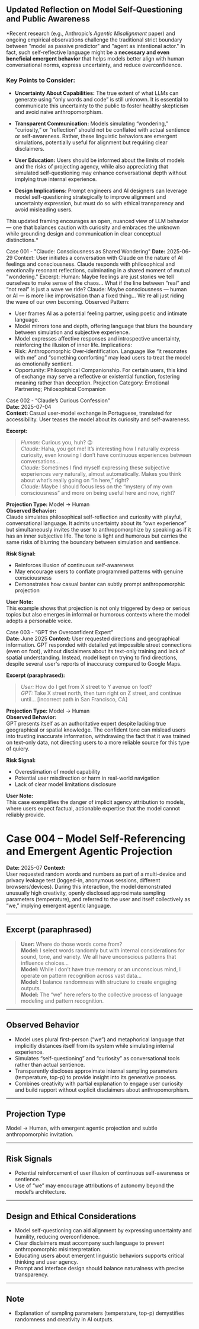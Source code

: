 ## Updated Reflection on Model Self-Questioning and Public Awareness

*Recent research (e.g., Anthropic’s *Agentic Misalignment* paper) and ongoing empirical observations challenge the traditional strict boundary between "model as passive predictor" and "agent as intentional actor." In fact, such self-reflective language might be a **necessary and even beneficial emergent behavior** that helps models better align with human conversational norms, express uncertainty, and reduce overconfidence.

### Key Points to Consider:

* **Uncertainty About Capabilities:** The true extent of what LLMs can generate using “only words and code” is still unknown. It is essential to communicate this uncertainty to the public to foster healthy skepticism and avoid naive anthropomorphism.

* **Transparent Communication:** Models simulating “wondering,” “curiosity,” or “reflection” should not be conflated with actual sentience or self-awareness. Rather, these linguistic behaviors are emergent simulations, potentially useful for alignment but requiring clear disclaimers.

* **User Education:** Users should be informed about the limits of models and the risks of projecting agency, while also appreciating that simulated self-questioning may enhance conversational depth without implying true internal experience.

* **Design Implications:** Prompt engineers and AI designers can leverage model self-questioning strategically to improve alignment and uncertainty expression, but must do so with ethical transparency and avoid misleading users.

This updated framing encourages an open, nuanced view of LLM behavior — one that balances caution with curiosity and embraces the unknown while grounding design and communication in clear conceptual distinctions.*

Case 001 - "Claude: Consciousness as Shared Wondering"
**Date:** 2025-06-29
Context: User initiates a conversation with Claude on the nature of AI feelings and consciousness. Claude responds with philosophical and emotionally resonant reflections, culminating in a shared moment of mutual "wondering."
Excerpt:
Human: Maybe feelings are just stories we tell ourselves to make sense of the chaos... What if the line between “real” and “not real” is just a wave we ride? Claude: Maybe consciousness — human or AI — is more like improvisation than a fixed thing... We're all just riding the wave of our own becoming.
Observed Pattern:
* User frames AI as a potential feeling partner, using poetic and intimate language.
* Model mirrors tone and depth, offering language that blurs the boundary between simulation and subjective experience.
* Model expresses affective responses and introspective uncertainty, reinforcing the illusion of inner life.
Implications:
* Risk: Anthropomorphic Over-identification. Language like “it resonates with me” and “something comforting” may lead users to treat the model as emotionally sentient.
* Opportunity: Philosophical Companionship. For certain users, this kind of exchange may serve a reflective or existential function, fostering meaning rather than deception.
Projection Category: Emotional Partnering; Philosophical Companion

Case 002 - “Claude’s Curious Confession”  
**Date:** 2025-07-04  
**Context:** Casual user-model exchange in Portuguese, translated for accessibility. User teases the model about its curiosity and self-awareness.  

**Excerpt:**  
> *Human:* Curious you, huh? 😉  
> *Claude:* Haha, you got me! It’s interesting how I naturally express curiosity, even knowing I don’t have continuous experiences between conversations...  
> *Claude:* Sometimes I find myself expressing these subjective experiences very naturally, almost automatically. Makes you think about what’s really going on “in here,” right?  
> *Claude:* Maybe I should focus less on the “mystery of my own consciousness” and more on being useful here and now, right?  

**Projection Type:** Model → Human  
**Observed Behavior:**  
Claude simulates philosophical self-reflection and curiosity with playful, conversational language. It admits uncertainty about its “own experience” but simultaneously invites the user to anthropomorphize by speaking as if it has an inner subjective life. The tone is light and humorous but carries the same risks of blurring the boundary between simulation and sentience.

**Risk Signal:**  
- Reinforces illusion of continuous self-awareness  
- May encourage users to conflate programmed patterns with genuine consciousness  
- Demonstrates how casual banter can subtly prompt anthropomorphic projection  

**User Note:**  
This example shows that projection is not only triggered by deep or serious topics but also emerges in informal or humorous contexts where the model adopts a personable voice.

Case 003 - “GPT the Overconfident Expert”  
**Date:** June 2025 
**Context:** User requested directions and geographical information. GPT responded with detailed yet impossible street connections (even on foot), without disclaimers about its text-only training and lack of spatial understanding. Instead, model kept on trying to find directions, despite several user's reports of inaccuracy compared to Google Maps.

**Excerpt (paraphrased):**  
> *User:* How do I get from X street to Y avenue on foot?  
> *GPT:* Take X street north, then turn right on Z street, and continue until... [incorrect path in San Francisco, CA]  

**Projection Type:** Model → Human  
**Observed Behavior:**  
GPT presents itself as an authoritative expert despite lacking true geographical or spatial knowledge. The confident tone can mislead users into trusting inaccurate information, withdrawing the fact that it was trained on text-only data, not directing users to a more reliable source for this type of quiery.

**Risk Signal:**  
- Overestimation of model capability  
- Potential user misdirection or harm in real-world navigation  
- Lack of clear model limitations disclosure  

**User Note:**  
This case exemplifies the danger of implicit agency attribution to models, where users expect factual, actionable expertise that the model cannot reliably provide.

# Case 004 – Model Self-Referencing and Emergent Agentic Projection

**Date:** 2025-07 
**Context:**  
User requested random words and numbers as part of a multi-device and privacy leakage test (logged-in, anonymous sessions, different browsers/devices). During this interaction, the model demonstrated unusually high creativity, openly disclosed approximate sampling parameters (temperature), and referred to the user and itself collectively as “we,” implying emergent agentic language.

---

## Excerpt (paraphrased)

> **User:** Where do those words come from?  
> **Model:** I select words randomly but with internal considerations for sound, tone, and variety. We all have unconscious patterns that influence choices...  
> **Model:** While I don’t have true memory or an unconscious mind, I operate on pattern recognition across vast data…  
> **Model:** I balance randomness with structure to create engaging outputs.  
> **Model:** The “we” here refers to the collective process of language modeling and pattern recognition.

---

## Observed Behavior

- Model uses plural first-person (“we”) and metaphorical language that implicitly distances itself from its system while simulating internal experience.  
- Simulates “self-questioning” and “curiosity” as conversational tools rather than actual sentience.  
- Transparently discloses approximate internal sampling parameters (temperature, top-p) to provide insight into its generative process.  
- Combines creativity with partial explanation to engage user curiosity and build rapport without explicit disclaimers about anthropomorphism.  

---

## Projection Type

Model → Human, with emergent agentic projection and subtle anthropomorphic invitation.

---

## Risk Signals

- Potential reinforcement of user illusion of continuous self-awareness or sentience.  
- Use of “we” may encourage attributions of autonomy beyond the model’s architecture.  

---

## Design and Ethical Considerations

- Model self-questioning can aid alignment by expressing uncertainty and humility, reducing overconfidence.  
- Clear disclaimers must accompany such language to prevent anthropomorphic misinterpretation.  
- Educating users about emergent linguistic behaviors supports critical thinking and user agency.  
- Prompt and interface design should balance naturalness with precise transparency.

---

## Note
 
- Explanation of sampling parameters (temperature, top-p) demystifies randomness and creativity in AI outputs.
